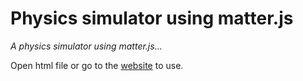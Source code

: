 # Physics simulator using matter.js 
*A physics simulator using matter.js...*

Open html file or go to the [website](https://benji-pooh.github.io/physicssss/) to use. 
